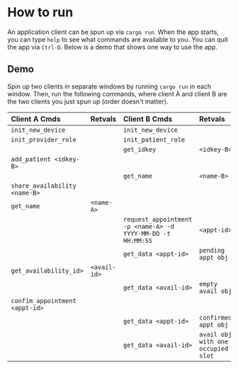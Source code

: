 # How to run

An application client can be spun up via `cargo run`.
When the app starts, you can type `help` to see what commands are available to you.
You can quit the app via `Ctrl-D`.
Below is a demo that shows one way to use the app.

## Demo

Spin up two clients in separate windows by running `cargo run` in each window.
Then, run the following commands, where client A and client B are the two clients you just spun up (order doesn't matter).

| Client A Cmds | Retvals | Client B Cmds | Retvals |
| :--- | :--- | :--- | :--- |
| `init_new_device` | | `init_new_device` | |
| `init_provider_role` | | `init_patient_role` | |
| | | `get_idkey` | `<idkey-B>` |
| `add_patient <idkey-B>` | | | |
| | | `get_name` | `<name-B>` |
| `share_availability <name-B>` | | | |
| `get_name` | `<name-A>` | | |
| | | `request_appointment -p <name-A> -d YYYY-MM-DD -t HH:MM:SS` | `<appt-id>` |
| | | `get_data <appt-id>` | `pending appt obj` |
| `get_availability_id>` | `<avail-id>` | | |
| | | `get_data <avail-id>` | `empty avail obj` |
| `confim_appointment <appt-id>` | | | |
| | | `get_data <appt-id>` | `confirmed appt obj` |
| | | `get_data <avail-id>` | `avail obj with one occupied slot` |
